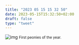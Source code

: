```yaml
---
title: "2023 05 15 15 32 50"
date: 2023-05-15T15:32:50+02:00
draft: false
type: "tweet"
---
```


![img](/img/IMG_2946.JPG)
<small>First peonies of the year.</small>
